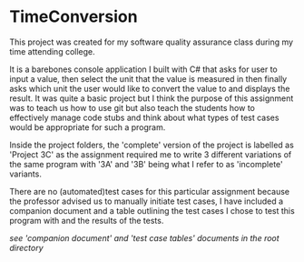 # TimeConversion
This project was created for my software quality assurance class during my time attending college.

It is a barebones console application I built with C# that asks for user to input a value, then select the unit that the value is measured in then finally asks which unit the user would like to convert the value to and displays the result. It was quite a basic project but I think the purpose of this assignment was to teach us how to use git but also teach the students how to effectively manage code stubs and think about what types of test cases would be appropriate for such a program.

Inside the project folders, the 'complete' version of the project is labelled as 'Project 3C' as the assignment required me to write 3 different variations of the same program with '3A' and '3B' being what I refer to as 'incomplete' variants.

There are no (automated)test cases for this particular assignment because the professor advised us to manually initiate test cases, I have included a companion document and a table outlining the test cases I chose to test this program with and the results of the tests.

*see 'companion document' and 'test case tables' documents in the root directory*
